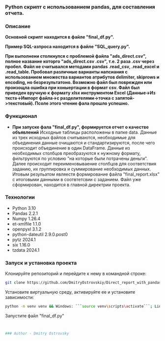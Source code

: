 ### **Python скрипт с использованием pandas, для составления отчета.**

### Описание

**Основной скрипт находится в файле "final_df.py".**

**Пример SQL-азпроса находится в файле "SQL_query.py".**

**При выполнени столкнулся с проблемой файла "ads_direct.csv", полное название которго "ads_direct.csv .csv", т.е. 2 раза .csv через пробел. Файл не считывался методами pandas .read_csv, .read_excel и .read_table. Пробовал различные варианты напсиания с использованием множества вариантов атрибутов delimiter, skiprows и encoding, но безрезультатоно. Возможно файл был поврежден или произощла ошибка при коныертации в формат csv. Файл был приведен вручную к формату xlsx инструментом Excel (Данные->Из ткста->Импорт файла->с разделителями->точка с запятой->текстовый). Псоле этого чтение фала прошло успешно.**
 
### Функционал

- **При запуске фала "final_df.py", формируется отчет о качестве объявлений** Исходные таблицы расположены в папке data. Данные из трех исходных файлов считываются, необходимые для объединения данные очищаются и стандартизируются, после чего происходит объединение в один DataFrame. Данные из необходимых столбцов преобразуются к нужному формату, фильтруются по условию "на которые были потрачены деньги". Далее происходит переименовываение столбцов для соответствия заданию, их группировка и суммирование необходимых данных. Итовым резульатом являестя формирование файла "final_report.xlsx" с итоговыми данными в соотвтетсвии с заданием. Файл уже сформирован, находится в главной директрии проекта.

### Технологии

- Python 3.10
- Pandas 2.2.1
- Numpy 1.26.4
- et-xmlfile 1.1.0
- openpyxl 3.1.2
- python-dateutil 2.9.0.post0
- pytz 2024.1
- six 1.16.0
- tzdata 2024.1

### Запуск и установка проекта

Клонируйте репозиторий и перейдите к нему в командной строке:
```sh
git clone https://github.com/DmitryOstrovskiy/Direct_report_with_pandas && cd Direct_report_with_pandas
```
Установите виртуальную среду, активируйте ее и установите зависимости:
```sh
python -m venv venv && Windows: ```source venv\scripts\activate```; Linux/Mac: ```sorce venv/bin/activate``` && pip install -r requirements.txt
```
Запустите файл "final_df.py"
```sh


### Author - Dmitry Ostrovsky
